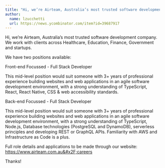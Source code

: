 ```yaml
---
title: "Hi, we’re Airteam, Australia’s most trusted software development company. We work with clients across Healthcare, Education, Finance, Government and startups."
author:
  name: lzucchetti
  url: https://news.ycombinator.com/item?id=39687917
---
```

Hi, we’re Airteam, Australia’s most trusted software development company. We work with clients across Healthcare, Education, Finance, Government and startups.

We have two positions available:

Front-end Focussed - Full Stack Developer

This mid-level position would suit someone with 3+ years of professional experience building websites and web applications in an agile software development environment, with a strong understanding of TypeScript, React, React Native, CSS &amp; web accessibility standards.

Back-end Focussed - Full Stack Developer

This mid-level position would suit someone with 3+ years of professional experience building websites and web applications in an agile software development environment, with a strong understanding of TypeScript, Node.js, Database technologies (PostgreSQL and DynamoDB), serverless principles and developing REST or GraphQL APIs. Familiarity with AWS and Infrastructure as Code is a plus.

Full role details and applications to be made through our website: <a href="https:&#x2F;&#x2F;www.airteam.com.au&#x2F;careers" rel="nofollow">https:&#x2F;&#x2F;www.airteam.com.au&#x2F;careers</a>

Thanks!
